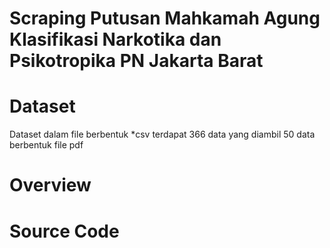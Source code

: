 # Scraping Putusan Mahkamah Agung Klasifikasi Narkotika dan Psikotropika PN Jakarta Barat


# Dataset
Dataset dalam file berbentuk *csv terdapat 366 data yang diambil 50 data berbentuk file pdf


# Overview


# Source Code
